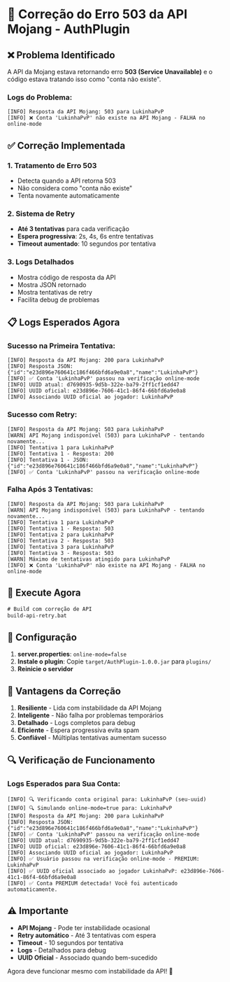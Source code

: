 # 🔧 Correção do Erro 503 da API Mojang - AuthPlugin

## ❌ Problema Identificado

A API da Mojang estava retornando erro **503 (Service Unavailable)** e o código estava tratando isso como "conta não existe".

### Logs do Problema:
```
[INFO] Resposta da API Mojang: 503 para LukinhaPvP
[INFO] ❌ Conta 'LukinhaPvP' não existe na API Mojang - FALHA no online-mode
```

## ✅ Correção Implementada

### 1. **Tratamento de Erro 503**
- Detecta quando a API retorna 503
- Não considera como "conta não existe"
- Tenta novamente automaticamente

### 2. **Sistema de Retry**
- **Até 3 tentativas** para cada verificação
- **Espera progressiva**: 2s, 4s, 6s entre tentativas
- **Timeout aumentado**: 10 segundos por tentativa

### 3. **Logs Detalhados**
- Mostra código de resposta da API
- Mostra JSON retornado
- Mostra tentativas de retry
- Facilita debug de problemas

## 📋 Logs Esperados Agora

### Sucesso na Primeira Tentativa:
```
[INFO] Resposta da API Mojang: 200 para LukinhaPvP
[INFO] Resposta JSON: {"id":"e23d896e760641c186f466bfd6a9e0a8","name":"LukinhaPvP"}
[INFO] ✅ Conta 'LukinhaPvP' passou na verificação online-mode
[INFO] UUID atual: d7690935-9d5b-322e-ba79-2ff1cf1edd47
[INFO] UUID oficial: e23d896e-7606-41c1-86f4-66bfd6a9e0a8
[INFO] Associando UUID oficial ao jogador: LukinhaPvP
```

### Sucesso com Retry:
```
[INFO] Resposta da API Mojang: 503 para LukinhaPvP
[WARN] API Mojang indisponível (503) para LukinhaPvP - tentando novamente...
[INFO] Tentativa 1 para LukinhaPvP
[INFO] Tentativa 1 - Resposta: 200
[INFO] Tentativa 1 - JSON: {"id":"e23d896e760641c186f466bfd6a9e0a8","name":"LukinhaPvP"}
[INFO] ✅ Conta 'LukinhaPvP' passou na verificação online-mode
```

### Falha Após 3 Tentativas:
```
[INFO] Resposta da API Mojang: 503 para LukinhaPvP
[WARN] API Mojang indisponível (503) para LukinhaPvP - tentando novamente...
[INFO] Tentativa 1 para LukinhaPvP
[INFO] Tentativa 1 - Resposta: 503
[INFO] Tentativa 2 para LukinhaPvP
[INFO] Tentativa 2 - Resposta: 503
[INFO] Tentativa 3 para LukinhaPvP
[INFO] Tentativa 3 - Resposta: 503
[WARN] Máximo de tentativas atingido para LukinhaPvP
[INFO] ❌ Conta 'LukinhaPvP' não existe na API Mojang - FALHA no online-mode
```

## 🚀 Execute Agora

```cmd
# Build com correção de API
build-api-retry.bat
```

## 🔧 Configuração

1. **server.properties**: `online-mode=false`
2. **Instale o plugin**: Copie `target/AuthPlugin-1.0.0.jar` para `plugins/`
3. **Reinicie o servidor**

## 🎯 Vantagens da Correção

1. **Resiliente** - Lida com instabilidade da API Mojang
2. **Inteligente** - Não falha por problemas temporários
3. **Detalhado** - Logs completos para debug
4. **Eficiente** - Espera progressiva evita spam
5. **Confiável** - Múltiplas tentativas aumentam sucesso

## 🔍 Verificação de Funcionamento

### Logs Esperados para Sua Conta:
```
[INFO] 🔍 Verificando conta original para: LukinhaPvP (seu-uuid)
[INFO] 🔍 Simulando online-mode=true para: LukinhaPvP
[INFO] Resposta da API Mojang: 200 para LukinhaPvP
[INFO] Resposta JSON: {"id":"e23d896e760641c186f466bfd6a9e0a8","name":"LukinhaPvP"}
[INFO] ✅ Conta 'LukinhaPvP' passou na verificação online-mode
[INFO] UUID atual: d7690935-9d5b-322e-ba79-2ff1cf1edd47
[INFO] UUID oficial: e23d896e-7606-41c1-86f4-66bfd6a9e0a8
[INFO] Associando UUID oficial ao jogador: LukinhaPvP
[INFO] ✅ Usuário passou na verificação online-mode - PREMIUM: LukinhaPvP
[INFO] ✅ UUID oficial associado ao jogador LukinhaPvP: e23d896e-7606-41c1-86f4-66bfd6a9e0a8
[INFO] ✅ Conta PREMIUM detectada! Você foi autenticado automaticamente.
```

## ⚠️ Importante

- **API Mojang** - Pode ter instabilidade ocasional
- **Retry automático** - Até 3 tentativas com espera
- **Timeout** - 10 segundos por tentativa
- **Logs** - Detalhados para debug
- **UUID Oficial** - Associado quando bem-sucedido

Agora deve funcionar mesmo com instabilidade da API! 🎉
